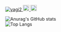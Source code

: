 <p align="left"> 
  <a href="https://github.com/yagi2/yagi2/">
    <img src="https://komarev.com/ghpvc/?username=yagi2" alt="yagi2" />
  </a>
  <a href="http://twitter.com/yaginier">
    <img height="20" src="https://img.shields.io/twitter/follow/yaginier?label=Twitter&logo=twitter&style=flat" />
  </a>
  <a href="https://github.com/yaginier">
    <img height="20" src="https://img.shields.io/github/followers/yagi2?label=follow&logo=github&style=flat" />
  </a>
</p>
  
![Anurag's GitHub stats](https://github-readme-stats.vercel.app/api?username=yagi2&show_icons=true&theme=tokyonight)  
![Top Langs](https://github-readme-stats.vercel.app/api/top-langs/?username=yagi2&layout=compact&theme=tokyonight)  
